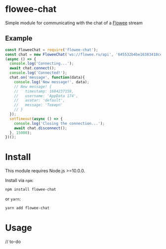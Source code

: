 # flowee-chat
Simple module for communicating with the chat of a [Flowee](https://github.com/flowee-ru/api) stream
## Example
```js
const FloweeChat = require('flowee-chat');
const chat = new FloweeChat('ws://flowee.ru/api', '645532b4be16383418ce36cb');
(async () => {
  console.log('Connecting...');
  await chat.connect();
  console.log('Connected!');
  chat.on('message', function(data){
    console.log('New message!', data);
    // New message! {
    //   timestamp: 1684237159,
    //   username: 'AppData 174',
    //   avatar: 'default',
    //   message: 'Тевирп'
    // }
  });
  setTimeout(async () => {
    console.log('Closing the connection...');
    await chat.disconnect();
  }, 15000);
})();
```

# Install
This module requires Node.js >=10.0.0.

Install via `npm`:
```bash
npm install flowee-chat
```
or `yarn`:
```bash
yarn add flowee-chat
```

# Usage
// to-do
